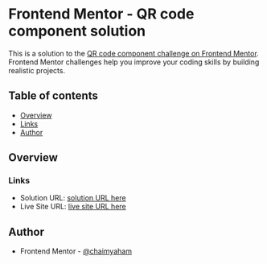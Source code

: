 # Frontend Mentor - QR code component solution

This is a solution to the [QR code component challenge on Frontend Mentor](https://www.frontendmentor.io/challenges/qr-code-component-iux_sIO_H). Frontend Mentor challenges help you improve your coding skills by building realistic projects. 

## Table of contents

- [Overview](#overview)
- [Links](#links) 
- [Author](#author)

## Overview


### Links

- Solution URL: [solution URL here](https://github.com/chaimyaham/qr-code-component-main)
- Live Site URL: [live site URL here](https://chaimyaham.github.io/qr-code-component-main/)


## Author
- Frontend Mentor - [@chaimyaham](https://www.frontendmentor.io/profile/chaimyaham)



